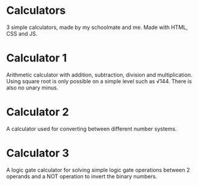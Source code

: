 # Calculators
3 simple calculators, made by my schoolmate and me. Made with HTML, CSS and JS.

# Calculator 1
Arithmetic calculator with addition, subtraction, division and multiplication. Using square root is only possible on a simple level such as √144. There is also no unary minus.
# Calculator 2
A calculator used for converting between different number systems.
# Calculator 3
A logic gate calculator for solving simple logic gate operations between 2 operands and a NOT operation to invert the binary numbers.
